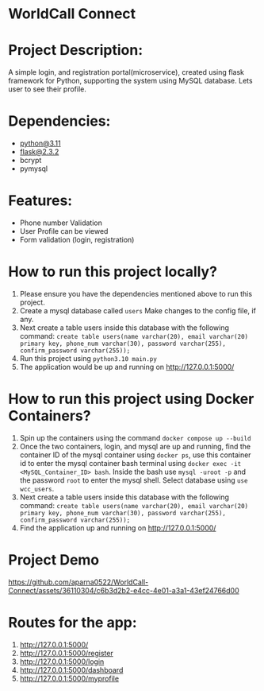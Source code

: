 # WorldCall Connect

# Project Description:
A simple login, and registration portal(microservice), created using flask framework for Python, supporting the system using MySQL database. Lets user to see their profile. 

# Dependencies: 
- python@3.11
- flask@2.3.2
- bcrypt
- pymysql

# Features: 
- Phone number Validation
- User Profile can be viewed
- Form validation (login, registration)

# How to run this project locally?
1. Please ensure you have the dependencies mentioned above to run this project. 
2. Create a mysql database called ```users``` Make changes to the config file, if any.
3. Next create a table users inside this database with the following command:
   ```create table users(name varchar(20), email varchar(20) primary key, phone_num varchar(30), password varchar(255), confirm_password varchar(255));```
5. Run this project using ```python3.10 main.py```
6. The application would be up and running on http://127.0.0.1:5000/

# How to run this project using Docker Containers?
1. Spin up the containers using the command ```docker compose up --build```
2. Once the two containers, login, and mysql are up and running, find the container ID of the mysql container using ```docker ps```, use this container id to enter the mysql container bash terminal using ```docker exec -it <MySQL_Container_ID> bash```. Inside the bash use ```mysql -uroot -p``` and the password ```root``` to enter the mysql shell. Select database using ```use wcc_users```. 
3. Next create a table users inside this database with the following command:
   ```create table users(name varchar(20), email varchar(20) primary key, phone_num varchar(30), password varchar(255), confirm_password varchar(255));```
4. Find the application up and running on http://127.0.0.1:5000/ 

# Project Demo
https://github.com/aparna0522/WorldCall-Connect/assets/36110304/c6b3d2b2-e4cc-4e01-a3a1-43ef24766d00

# Routes for the app: 
1. http://127.0.0.1:5000/
2. http://127.0.0.1:5000/register
3. http://127.0.0.1:5000/login
4. http://127.0.0.1:5000/dashboard
5. http://127.0.0.1:5000/myprofile
